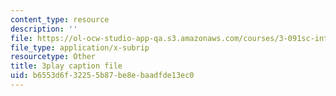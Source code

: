 ```yaml
---
content_type: resource
description: ''
file: https://ol-ocw-studio-app-qa.s3.amazonaws.com/courses/3-091sc-introduction-to-solid-state-chemistry-fall-2010/b6553d6f32255b87be8ebaadfde13ec0_xu-p6Ffh-A.vtt
file_type: application/x-subrip
resourcetype: Other
title: 3play caption file
uid: b6553d6f-3225-5b87-be8e-baadfde13ec0
---
```

